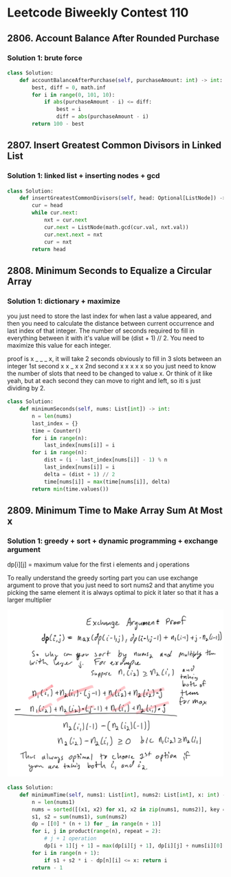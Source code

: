 # Leetcode Biweekly Contest 110

## 2806. Account Balance After Rounded Purchase

### Solution 1:  brute force

```py
class Solution:
    def accountBalanceAfterPurchase(self, purchaseAmount: int) -> int:
        best, diff = 0, math.inf
        for i in range(0, 101, 10):
            if abs(purchaseAmount - i) <= diff:
                best = i
                diff = abs(purchaseAmount - i)
        return 100 - best
```

## 2807. Insert Greatest Common Divisors in Linked List

### Solution 1:  linked list + inserting nodes + gcd

```py
class Solution:
    def insertGreatestCommonDivisors(self, head: Optional[ListNode]) -> Optional[ListNode]:
        cur = head
        while cur.next:
            nxt = cur.next
            cur.next = ListNode(math.gcd(cur.val, nxt.val))
            cur.next.next = nxt
            cur = nxt
        return head
```

## 2808. Minimum Seconds to Equalize a Circular Array

### Solution 1: dictionary + maximize

you just need to store the last index for when last a value appeared, and then you need to calculate the distance between current occurrence and last index of that integer. The number of seconds required to fill in everything between it with it's value will be (dist + 1) // 2. You need to maximize this value for each integer.

proof is 
x _ _ _ x, 
it will take 2 seconds obviously to fill in 3 slots between an integer
1st second x x _ x x
2nd second x x x x x
so you just need to know the number of slots that need to be changed to value x.  Or think of it like yeah, but at each second they can move to right and left, so iti s just dividing by 2. 

```py
class Solution:
    def minimumSeconds(self, nums: List[int]) -> int:
        n = len(nums)
        last_index = {}
        time = Counter()
        for i in range(n):
            last_index[nums[i]] = i
        for i in range(n):
            dist = (i - last_index[nums[i]] - 1) % n
            last_index[nums[i]] = i
            delta = (dist + 1) // 2
            time[nums[i]] = max(time[nums[i]], delta)
        return min(time.values())
```

## 2809. Minimum Time to Make Array Sum At Most x

### Solution 1:  greedy + sort + dynamic programming + exchange argument

dp[i][j] = maximum value for the first i elements and j operations

To really understand the greedy sorting part you can use exchange argument to prove that you just need to sort nums2 and that anytime you picking the same element it is always optimal to pick it later so that it has a larger multiplier

![image](images/minimum_time_to_make_array_sum_at_most_x.png)

```py
class Solution:
    def minimumTime(self, nums1: List[int], nums2: List[int], x: int) -> int:
        n = len(nums1)
        nums = sorted([(x1, x2) for x1, x2 in zip(nums1, nums2)], key = lambda pair: pair[1])
        s1, s2 = sum(nums1), sum(nums2)
        dp = [[0] * (n + 1) for _ in range(n + 1)]
        for i, j in product(range(n), repeat = 2):
            # j + 1 operation
            dp[i + 1][j + 1] = max(dp[i][j + 1], dp[i][j] + nums[i][0] + (j + 1) * nums[i][1])
        for i in range(n + 1):
            if s1 + s2 * i - dp[n][i] <= x: return i
        return - 1
```